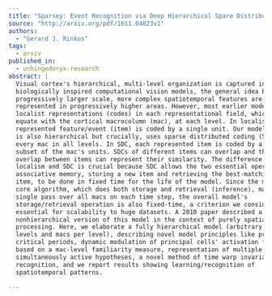 ```yaml
---
title: "Sparsey: Event Recognition via Deep Hierarchical Spare Distributed Codes"
source: "http://arxiv.org/pdf/1611.04023v1"
authors:
  - "Gerard J. Rinkus"
tags:
  - arxiv
published_in:
  - unhingedoryx-research
abstract: |
  Visual cortex's hierarchical, multi-level organization is captured in many
  biologically inspired computational vision models, the general idea being that
  progressively larger scale, more complex spatiotemporal features are
  represented in progressively higher areas. However, most earlier models use
  localist representations (codes) in each representational field, which we
  equate with the cortical macrocolumn (mac), at each level. In localism, each
  represented feature/event (item) is coded by a single unit. Our model, Sparsey,
  is also hierarchical but crucially, uses sparse distributed coding (SDC) in
  every mac in all levels. In SDC, each represented item is coded by a small
  subset of the mac's units. SDCs of different items can overlap and the size of
  overlap between items can represent their similarity. The difference between
  localism and SDC is crucial because SDC allows the two essential operations of
  associative memory, storing a new item and retrieving the best-matching stored
  item, to be done in fixed time for the life of the model. Since the model's
  core algorithm, which does both storage and retrieval (inference), makes a
  single pass over all macs on each time step, the overall model's
  storage/retrieval operation is also fixed-time, a criterion we consider
  essential for scalability to huge datasets. A 2010 paper described a
  nonhierarchical version of this model in the context of purely spatial pattern
  processing. Here, we elaborate a fully hierarchical model (arbitrary numbers of
  levels and macs per level), describing novel model principles like progressive
  critical periods, dynamic modulation of principal cells' activation functions
  based on a mac-level familiarity measure, representation of multiple
  simultaneously active hypotheses, a novel method of time warp invariant
  recognition, and we report results showing learning/recognition of
  spatiotemporal patterns.
  
---
```

